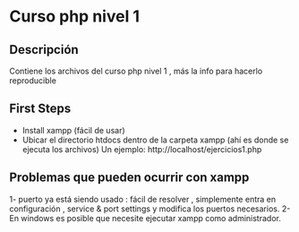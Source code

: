 # Curso php nivel 1

## Descripción

Contiene los archivos del curso php nivel 1 , más la info para hacerlo reproducible



## First Steps

- Install xampp (fácil de usar)
- Ubicar el directorio htdocs dentro de la carpeta xampp (ahí es donde se ejecuta los archivos)
	Un ejemplo: http://localhost/ejercicios1.php



## Problemas que pueden ocurrir con xampp

1- puerto ya está siendo usado : fácil de resolver , simplemente entra en configuración , service & port settings y modifica los puertos necesarios.
2- En windows es posible que necesite ejecutar xampp como administrador.

